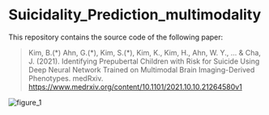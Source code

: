# Suicidality_Prediction_multimodality

This repository contains the source code of the following paper: 
> Kim, B.(\*) Ahn, G.(\*), Kim, S.(\*), Kim, K., Kim, H., Ahn, W. Y., ... & Cha, J. (2021). Identifying Prepubertal Children with Risk for Suicide Using Deep Neural Network Trained on Multimodal Brain Imaging-Derived Phenotypes. medRxiv. https://www.medrxiv.org/content/10.1101/2021.10.10.21264580v1

![figure_1](https://user-images.githubusercontent.com/58503653/194215197-84a7fb65-a8ab-4367-a1ef-c725c6799356.png) 
